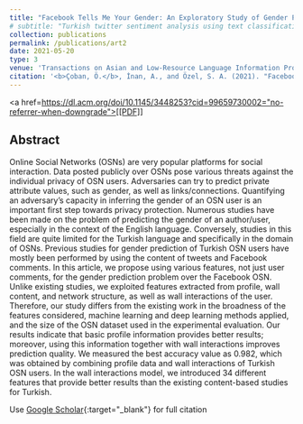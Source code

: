 ```yaml
---
title: "Facebook Tells Me Your Gender: An Exploratory Study of Gender Prediction for Turkish Facebook Users"
# subtitle: "Turkish twitter sentiment analysis using text classification techniques"
collection: publications
permalink: /publications/art2
date: 2021-05-20
type: 3
venue: 'Transactions on Asian and Low-Resource Language Information Processing'
citation: '<b>Çoban, Ö.</b>, İnan, A., and Özel, S. A. (2021). "Facebook Tells Me Your Gender: An Exploratory Study of Gender Prediction for Turkish Facebook Users". <i>Transactions on Asian and Low-Resource Language Information Processing</i>, 20(4), 1-38.'
---
```

<a href=https://dl.acm.org/doi/10.1145/3448253?cid=99659730002="no-referrer-when-downgrade">[[PDF]]</a>

## Abstract
Online Social Networks (OSNs) are very popular platforms for social interaction. Data posted publicly over OSNs pose various threats against the individual privacy of OSN users. Adversaries can try to predict private attribute values, such as gender, as well as links/connections. Quantifying an adversary’s capacity in inferring the gender of an OSN user is an important first step towards privacy protection. Numerous studies have been made on the problem of predicting the gender of an author/user, especially in the context of the English language. Conversely, studies in this field are quite limited for the Turkish language and specifically in the domain of OSNs. Previous studies for gender prediction of Turkish OSN users have mostly been performed by using the content of tweets and Facebook comments. In this article, we propose using various features, not just user comments, for the gender prediction problem over the Facebook OSN. Unlike existing studies, we exploited features extracted from profile, wall content, and network structure, as well as wall interactions of the user. Therefore, our study differs from the existing work in the broadness of the features considered, machine learning and deep learning methods applied, and the size of the OSN dataset used in the experimental evaluation. Our results indicate that basic profile information provides better results; moreover, using this information together with wall interactions improves prediction quality. We measured the best accuracy value as 0.982, which was obtained by combining profile data and wall interactions of Turkish OSN users. In the wall interactions model, we introduced 34 different features that provide better results than the existing content-based studies for Turkish.


Use [Google Scholar](https://scholar.google.com/scholar?){:target="_blank"} for full citation
